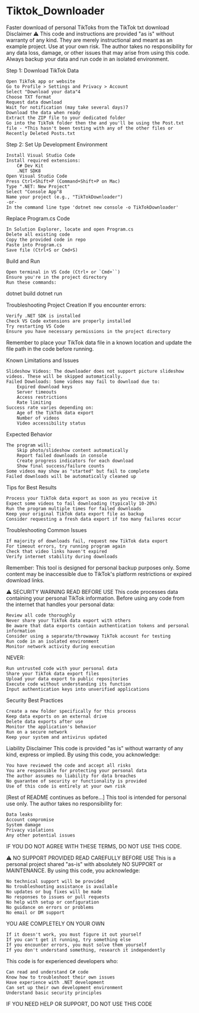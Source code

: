 # Tiktok_Downloader
Faster download of personal TikToks from the TikTok txt download
Disclaimer
⚠️ This code and instructions are provided "as is" without warranty of any kind. They are merely instructional and meant as an example project. Use at your own risk. The author takes no responsibility for any data loss, damage, or other issues that may arise from using this code. Always backup your data and run code in an isolated environment.

Step 1: Download TikTok Data

    Open TikTok app or website
    Go to Profile > Settings and Privacy > Account
    Select "Download your data"4
    Choose TXT format
    Request data download
    Wait for notification (may take several days)7
    Download the data when ready
    Extract the ZIP file to your dedicated folder
    Go into the TikTok folder then the and you'll be using the Post.txt file - *This hasn't been testing with any of the other files or Recently Deleted Posts.txt

Step 2: Set Up Development Environment

    Install Visual Studio Code
    Install required extensions:
        C# Dev Kit
        .NET SDK8
    Open Visual Studio Code
    Press Ctrl+Shift+P (Command+Shift+P on Mac)
    Type ".NET: New Project"
    Select "Console App"8
    Name your project (e.g., "TikTokDownloader")
    -or- 
    In the command line type 'dotnet new console -o TikTokDownloader'

Replace Program.cs Code

    In Solution Explorer, locate and open Program.cs
    Delete all existing code
    Copy the provided code in repo
    Paste into Program.cs
    Save file (Ctrl+S or Cmd+S)

Build and Run

    Open terminal in VS Code (Ctrl+ or `Cmd+``)
    Ensure you're in the project directory
    Run these commands:

dotnet build
dotnet run

Troubleshooting Project Creation
If you encounter errors:

    Verify .NET SDK is installed
    Check VS Code extensions are properly installed
    Try restarting VS Code
    Ensure you have necessary permissions in the project directory

Remember to place your TikTok data file in a known location and update the file path in the code before running.

Known Limitations and Issues

    Slideshow Videos: The downloader does not support picture slideshow videos. These will be skipped automatically.
    Failed Downloads: Some videos may fail to download due to:
        Expired download keys
        Server timeouts
        Access restrictions
        Rate limiting
    Success rate varies depending on:
        Age of the TikTok data export
        Number of videos
        Video accessibility status

Expected Behavior

    The program will:
        Skip photo/slideshow content automatically
        Report failed downloads in console
        Create progress indicators for each download
        Show final success/failure counts
    Some videos may show as "started" but fail to complete
    Failed downloads will be automatically cleaned up

Tips for Best Results

    Process your TikTok data export as soon as you receive it
    Expect some videos to fail downloading (typically 10-20%)
    Run the program multiple times for failed downloads
    Keep your original TikTok data export file as backup
    Consider requesting a fresh data export if too many failures occur

Troubleshooting Common Issues

    If majority of downloads fail, request new TikTok data export
    For timeout errors, try running program again
    Check that video links haven't expired
    Verify internet stability during downloads

Remember: This tool is designed for personal backup purposes only. Some content may be inaccessible due to TikTok's platform restrictions or expired download links.

⚠️ SECURITY WARNING
READ BEFORE USE This code processes data containing your personal TikTok information. Before using any code from the internet that handles your personal data:

    Review all code thoroughly
    Never share your TikTok data export with others
    Be aware that data exports contain authentication tokens and personal information
    Consider using a separate/throwaway TikTok account for testing
    Run code in an isolated environment
    Monitor network activity during execution

NEVER:

    Run untrusted code with your personal data
    Share your TikTok data export files
    Upload your data export to public repositories
    Execute code without understanding its function
    Input authentication keys into unverified applications

Security Best Practices

    Create a new folder specifically for this process
    Keep data exports on an external drive
    Delete data exports after use
    Monitor the application's behavior
    Run on a secure network
    Keep your system and antivirus updated

Liability Disclaimer
This code is provided "as is" without warranty of any kind, express or implied. By using this code, you acknowledge:

    You have reviewed the code and accept all risks
    You are responsible for protecting your personal data
    The author assumes no liability for data breaches
    No guarantee of security or functionality is provided
    Use of this code is entirely at your own risk

[Rest of README continues as before...] This tool is intended for personal use only. The author takes no responsibility for:

    Data leaks
    Account compromise
    System damage
    Privacy violations
    Any other potential issues

IF YOU DO NOT AGREE WITH THESE TERMS, DO NOT USE THIS CODE.

⚠️ NO SUPPORT PROVIDED
READ CAREFULLY BEFORE USE This is a personal project shared "as-is" with absolutely NO SUPPORT or MAINTENANCE. By using this code, you acknowledge:

    No technical support will be provided
    No troubleshooting assistance is available
    No updates or bug fixes will be made
    No responses to issues or pull requests
    No help with setup or configuration
    No guidance on errors or problems
    No email or DM support

YOU ARE COMPLETELY ON YOUR OWN

    If it doesn't work, you must figure it out yourself
    If you can't get it running, try something else
    If you encounter errors, you must solve them yourself
    If you don't understand something, research it independently

This code is for experienced developers who:

    Can read and understand C# code
    Know how to troubleshoot their own issues
    Have experience with .NET development
    Can set up their own development environment
    Understand basic security principles

IF YOU NEED HELP OR SUPPORT, DO NOT USE THIS CODE
